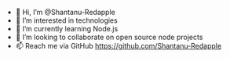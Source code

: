 - 👋 Hi, I’m @Shantanu-Redapple
- 👀 I’m interested in technologies
- 🌱 I’m currently learning Node.js
- 💞️ I’m looking to collaborate on open source node projects
- 📫 Reach me via GitHub https://github.com/Shantanu-Redapple

<!---
Shantanu-Redapple/Shantanu-Redapple is a ✨ special ✨ repository because its `README.md` (this file) appears on your GitHub profile.
You can click the Preview link to take a look at your changes.
--->
